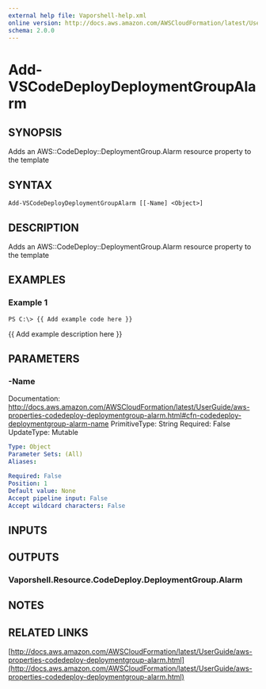 ```yaml
---
external help file: Vaporshell-help.xml
online version: http://docs.aws.amazon.com/AWSCloudFormation/latest/UserGuide/aws-properties-codedeploy-deploymentgroup-alarm.html
schema: 2.0.0
---
```


# Add-VSCodeDeployDeploymentGroupAlarm

## SYNOPSIS
Adds an AWS::CodeDeploy::DeploymentGroup.Alarm resource property to the template

## SYNTAX

```
Add-VSCodeDeployDeploymentGroupAlarm [[-Name] <Object>]
```

## DESCRIPTION
Adds an AWS::CodeDeploy::DeploymentGroup.Alarm resource property to the template

## EXAMPLES

### Example 1
```
PS C:\> {{ Add example code here }}
```

{{ Add example description here }}

## PARAMETERS

### -Name
Documentation: http://docs.aws.amazon.com/AWSCloudFormation/latest/UserGuide/aws-properties-codedeploy-deploymentgroup-alarm.html#cfn-codedeploy-deploymentgroup-alarm-name
PrimitiveType: String
Required: False
UpdateType: Mutable

```yaml
Type: Object
Parameter Sets: (All)
Aliases: 

Required: False
Position: 1
Default value: None
Accept pipeline input: False
Accept wildcard characters: False
```

## INPUTS

## OUTPUTS

### Vaporshell.Resource.CodeDeploy.DeploymentGroup.Alarm

## NOTES

## RELATED LINKS

[http://docs.aws.amazon.com/AWSCloudFormation/latest/UserGuide/aws-properties-codedeploy-deploymentgroup-alarm.html](http://docs.aws.amazon.com/AWSCloudFormation/latest/UserGuide/aws-properties-codedeploy-deploymentgroup-alarm.html)

